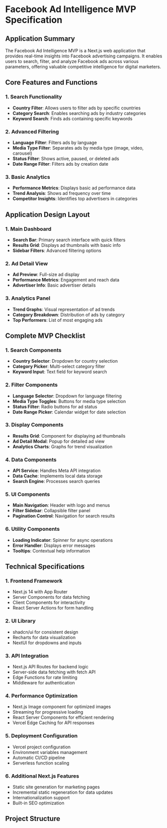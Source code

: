 # Facebook Ad Intelligence MVP Specification

## Application Summary
The Facebook Ad Intelligence MVP is a Next.js web application that provides real-time insights into Facebook advertising campaigns. It enables users to search, filter, and analyze Facebook ads across various parameters, offering valuable competitive intelligence for digital marketers.

## Core Features and Functions

### 1. Search Functionality
- **Country Filter**: Allows users to filter ads by specific countries
- **Category Search**: Enables searching ads by industry categories
- **Keyword Search**: Finds ads containing specific keywords

### 2. Advanced Filtering
- **Language Filter**: Filters ads by language
- **Media Type Filter**: Separates ads by media type (image, video, carousel)
- **Status Filter**: Shows active, paused, or deleted ads
- **Date Range Filter**: Filters ads by creation date

### 3. Basic Analytics
- **Performance Metrics**: Displays basic ad performance data
- **Trend Analysis**: Shows ad frequency over time
- **Competitor Insights**: Identifies top advertisers in categories

## Application Design Layout

### 1. Main Dashboard
- **Search Bar**: Primary search interface with quick filters
- **Results Grid**: Displays ad thumbnails with basic info
- **Sidebar Filters**: Advanced filtering options

### 2. Ad Detail View
- **Ad Preview**: Full-size ad display
- **Performance Metrics**: Engagement and reach data
- **Advertiser Info**: Basic advertiser details

### 3. Analytics Panel
- **Trend Graphs**: Visual representation of ad trends
- **Category Breakdown**: Distribution of ads by category
- **Top Performers**: List of most engaging ads

## Complete MVP Checklist

### 1. Search Components
- **Country Selector**: Dropdown for country selection
- **Category Picker**: Multi-select category filter
- **Keyword Input**: Text field for keyword search

### 2. Filter Components
- **Language Selector**: Dropdown for language filtering
- **Media Type Toggles**: Buttons for media type selection
- **Status Filter**: Radio buttons for ad status
- **Date Range Picker**: Calendar widget for date selection

### 3. Display Components
- **Results Grid**: Component for displaying ad thumbnails
- **Ad Detail Modal**: Popup for detailed ad view
- **Analytics Charts**: Graphs for trend visualization

### 4. Data Components
- **API Service**: Handles Meta API integration
- **Data Cache**: Implements local data storage
- **Search Engine**: Processes search queries

### 5. UI Components
- **Main Navigation**: Header with logo and menus
- **Filter Sidebar**: Collapsible filter panel
- **Pagination Control**: Navigation for search results

### 6. Utility Components
- **Loading Indicator**: Spinner for async operations
- **Error Handler**: Displays error messages
- **Tooltips**: Contextual help information

## Technical Specifications

### 1. Frontend Framework
- Next.js 14 with App Router
- Server Components for data fetching
- Client Components for interactivity
- React Server Actions for form handling

### 2. UI Library
- shadcn/ui for consistent design
- Recharts for data visualization
- NextUI for dropdowns and inputs

### 3. API Integration
- Next.js API Routes for backend logic
- Server-side data fetching with fetch API
- Edge Functions for rate limiting
- Middleware for authentication

### 4. Performance Optimization
- Next.js Image component for optimized images
- Streaming for progressive loading
- React Server Components for efficient rendering
- Vercel Edge Caching for API responses

### 5. Deployment Configuration
- Vercel project configuration
- Environment variables management
- Automatic CI/CD pipeline
- Serverless function scaling

### 6. Additional Next.js Features
- Static site generation for marketing pages
- Incremental static regeneration for data updates
- Internationalization support
- Built-in SEO optimization

## Project Structure